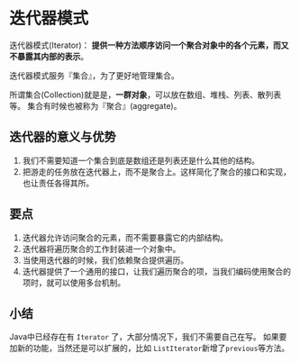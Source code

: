# 迭代器模式

迭代器模式(Iterator)： **提供一种方法顺序访问一个聚合对象中的各个元素，而又不暴露其内部的表示**。  

迭代器模式服务『集合』，为了更好地管理集合。

所谓集合(Collection)就是是，**一群对象**，可以放在数组、堆栈、列表、散列表等。
集合有时候也被称为『聚合』(aggregate)。  


## 迭代器的意义与优势

1. 我们不需要知道一个集合到底是数组还是列表还是什么其他的结构。
2. 把游走的任务放在迭代器上，而不是聚合上。这样简化了聚合的接口和实现，也让责任各得其所。  



## 要点

1. 迭代器允许访问聚合的元素，而不需要暴露它的内部结构。
2. 迭代器将遍历聚合的工作封装进一个对象中。
3. 当使用迭代器的时候，我们依赖聚合提供遍历。
4. 迭代器提供了一个通用的接口，让我们遍历聚合的项，当我们编码使用聚合的项时，就可以使用多台机制。


## 小结

Java中已经存在有 `Iterator` 了，大部分情况下，我们不需要自己在写。
如果要加新的功能，当然还是可以扩展的，比如 `ListIterator`新增了`previous`等方法。  
